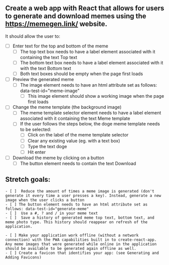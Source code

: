 ## Create a web app with React that allows for users to generate and download memes using the https://memegen.link/ website.

It should allow the user to:

- [ ] Enter text for the top and bottom of the meme
  - [ ] The top text box needs to have a label element associated with it containing the text Top text
  - [ ] The bottom text box needs to have a label element associated with it with the text Bottom text
  - [ ] Both text boxes should be empty when the page first loads
- [ ] Preview the generated meme
  - [ ] The image element needs to have an html attribute set as follows: data-test-id="meme-image"
    - [ ] This image element should show a working image when the page first loads
- [ ] Change the meme template (the background image)
  - [ ] The meme template selector element needs to have a label element associated with it containing the text Meme template
  - [ ] If the user follows the steps below, the doge meme template needs to be selected:
    - [ ] Click on the label of the meme template selector
    - [ ] Clear any existing value (eg. with a text box)
    - [ ] Type the text doge
    - [ ] Hit enter
- [ ] Download the meme by clicking on a button
  - [ ] The button element needs to contain the text Download

## Stretch goals:

    - [ ]  Reduce the amount of times a meme image is generated (don't generate it every time a user presses a key). Instead, generate a new image when the user clicks a button
    - [ ] The button element needs to have an html attribute set as follows: data-test-id="generate-meme"
    - [ ]  Use a #, ? and / in your meme text
    - [ ]  Save a history of generated meme top text, bottom text, and meme photo type. This history should reappear on refresh of the application.

    - [ ] Make your application work offline (without a network connection) with the PWA capabilities built in to create-react-app. Any meme images that were generated while online in the application should be available to be generated again offline as well.
    - [ ] Create a favicon that identifies your app: (see Generating and Adding Favicons)
